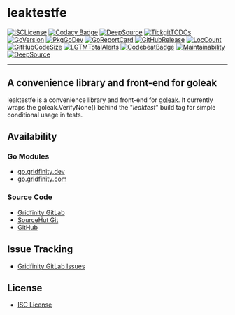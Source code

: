 # leaktestfe

[![ISCLicense](https://img.shields.io/badge/License-ISC-blue.svg)](https://tldrlegal.com/license/-isc-license)
[![Codacy Badge](https://api.codacy.com/project/badge/Grade/e0745e35bd6d4e258722864bed47acc5)](https://app.codacy.com/gh/gridfinity/leaktestfe)
[![DeepSource](https://deepsource.io/gh/gridfinity/leaktestfe.svg/?label=active+issues)](https://deepsource.io/gh/gridfinity/leaktestfe/?ref=repository-badge)
[![TickgitTODOs](https://img.shields.io/endpoint?url=https://api.tickgit.com/badge?repo=github.com/gridfinity/leaktestfe)](https://www.tickgit.com/browse?repo=github.com/gridfinity/leaktestfe)
[![GoVersion](https://img.shields.io/github/go-mod/go-version/gridfinity/goc25519sm.svg)](https://github.com/gridfinity/goc25519sm/blob/master/go.mod)
[![PkgGoDev](https://pkg.go.dev/badge/github.com/gridfinity/leaktestfe)](https://pkg.go.dev/github.com/gridfinity/leaktestfe)
[![GoReportCard](https://goreportcard.com/badge/github.com/gridfinity/leaktestfe)](https://goreportcard.com/report/github.com/gridfinity/leaktestfe)
[![GitHubRelease](https://img.shields.io/github/release/gridfinity/leaktestfe.svg)](https://github.com/gridfinity/leaktestfe/releases/)
[![LocCount](https://img.shields.io/tokei/lines/github/gridfinity/leaktestfe.svg)](https://github.com/XAMPPRocky/tokei)
[![GitHubCodeSize](https://img.shields.io/github/languages/code-size/gridfinity/leaktestfe.svg)](https://github.com/gridfinity/leaktestfe)
[![LGTMTotalAlerts](https://img.shields.io/lgtm/alerts/g/gridfinity/leaktestfe.svg?logo=lgtm&logoWidth=18)](https://lgtm.com/projects/g/gridfinity/leaktestfe/alerts/)
[![CodebeatBadge](https://codebeat.co/badges/39ecdbca-3465-4d72-aefa-966d26d7e9f5)](https://codebeat.co/projects/github-com-gridfinity-leaktestfe-master-6ddd8133-7771-47b5-986a-082f53d4049a)
[![Maintainability](https://api.codeclimate.com/v1/badges/e131b0bd4d07a87d353d/maintainability)](https://codeclimate.com/github/gridfinity/leaktestfe/maintainability)
[![DeepSource](https://deepsource.io/gh/gridfinity/leaktestfe.svg/?label=active+issues)](https://deepsource.io/gh/gridfinity/leaktestfe/?ref=repository-badge)

---

## A convenience library and front-end for goleak

leaktestfe is a convenience library and front-end for
[goleak](https://go.uber.org/goleak). It currently wraps the goleak.VerifyNone()
behind the "_leaktest_" build tag for simple conditional usage in tests.

## Availability

### Go Modules

- [go.gridfinity.dev](https://go.gridfinity.dev/leaktestfe/)
- [go.gridfinity.com](https://go.gridfinity.com/)

### Source Code

- [Gridfinity GitLab](https://gitlab.gridfinity.com/go/leaktestfe)
- [SourceHut Git](https://git.sr.ht/~trn/leaktestfe)
- [GitHub](https://github.com/gridfinity/leaktestfe)

## Issue Tracking

- [Gridfinity GitLab Issues](https://gitlab.gridfinity.com/go/leaktestfe/-/issues)

## License

- [ISC License](https://tldrlegal.com/license/-isc-license)

